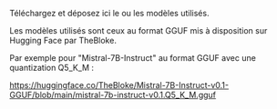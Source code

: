 Téléchargez et déposez ici le ou les modèles utilisés.

Les modèles utilisés sont ceux au format GGUF mis à disposition sur Hugging Face par TheBloke.

Par exemple pour "Mistral-7B-Instruct" au format GGUF avec une quantization Q5_K_M : 

https://huggingface.co/TheBloke/Mistral-7B-Instruct-v0.1-GGUF/blob/main/mistral-7b-instruct-v0.1.Q5_K_M.gguf

